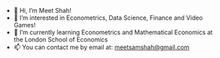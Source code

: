 - 👋 Hi, I’m Meet Shah!
- 👀 I’m interested in Econometrics, Data Science, Finance and Video Games!
- 🌱 I’m currently learning Econometrics and Mathematical Economics at the London School of Economics
- 📫 You can contact me by email at:  meetsamshah@gmail.com 
